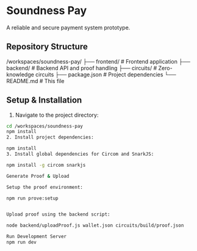 # Soundness Pay

A reliable and secure payment system prototype.

## Repository Structure

/workspaces/soundness-pay/
├── frontend/ # Frontend application
├── backend/ # Backend API and proof handling
├── circuits/ # Zero-knowledge circuits
├── package.json # Project dependencies
└── README.md # This file

## Setup & Installation

1. Navigate to the project directory:

```bash
cd /workspaces/soundness-pay
npm install
2. Install project dependencies:

npm install
3. Install global dependencies for Circom and SnarkJS:

npm install -g circom snarkjs

Generate Proof & Upload

Setup the proof environment:

npm run prove:setup


Upload proof using the backend script:

node backend/uploadProof.js wallet.json circuits/build/proof.json

Run Development Server
npm run dev
